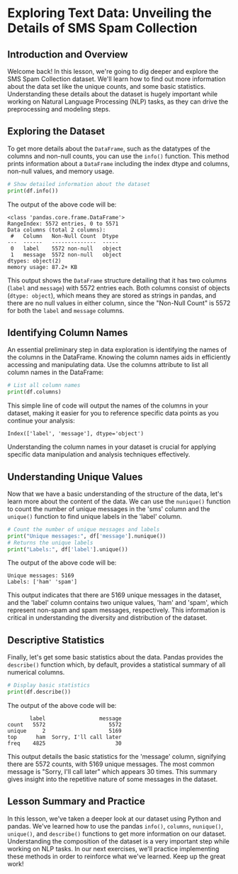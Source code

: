 # Exploring Text Data: Unveiling the Details of SMS Spam Collection

## Introduction and Overview
Welcome back! In this lesson, we're going to dig deeper and explore the SMS Spam Collection dataset. We'll learn how to find out more information about the data set like the unique counts, and some basic statistics. Understanding these details about the dataset is hugely important while working on Natural Language Processing (NLP) tasks, as they can drive the preprocessing and modeling steps.

## Exploring the Dataset
To get more details about the `DataFrame`, such as the datatypes of the columns and non-null counts, you can use the `info()` function. This method prints information about a `DataFrame` including the index dtype and columns, non-null values, and memory usage.

```Python
# Show detailed information about the dataset
print(df.info())
```

The output of the above code will be:

```Plain text
<class 'pandas.core.frame.DataFrame'>
RangeIndex: 5572 entries, 0 to 5571
Data columns (total 2 columns):
 #   Column   Non-Null Count  Dtype
---  ------   --------------  -----
 0   label    5572 non-null   object
 1   message  5572 non-null   object
dtypes: object(2)
memory usage: 87.2+ KB
```

This output shows the `DataFrame` structure detailing that it has two columns (`label` and `message`) with 5572 entries each. Both columns consist of objects (`dtype: object`), which means they are stored as strings in pandas, and there are no null values in either column, since the "Non-Null Count" is 5572 for both the `label` and `message` columns.

## Identifying Column Names
An essential preliminary step in data exploration is identifying the names of the columns in the DataFrame. Knowing the column names aids in efficiently accessing and manipulating data. Use the columns attribute to list all column names in the DataFrame:

```Python
# List all column names
print(df.columns)
```

This simple line of code will output the names of the columns in your dataset, making it easier for you to reference specific data points as you continue your analysis:

```Plain text
Index(['label', 'message'], dtype='object')
```

Understanding the column names in your dataset is crucial for applying specific data manipulation and analysis techniques effectively.

## Understanding Unique Values
Now that we have a basic understanding of the structure of the data, let's learn more about the content of the data. We can use the `nunique()` function to count the number of unique messages in the 'sms' column and the `unique()` function to find unique labels in the 'label' column.

```Python
# Count the number of unique messages and labels
print("Unique messages:", df['message'].nunique())
# Returns the unique labels
print("Labels:", df['label'].unique())
```

The output of the above code will be:

```Plain text
Unique messages: 5169
Labels: ['ham' 'spam']
```

This output indicates that there are 5169 unique messages in the dataset, and the 'label' column contains two unique values, 'ham' and 'spam', which represent non-spam and spam messages, respectively. This information is critical in understanding the diversity and distribution of the dataset.

## Descriptive Statistics
Finally, let's get some basic statistics about the data. Pandas provides the `describe()` function which, by default, provides a statistical summary of all numerical columns.

```Python
# Display basic statistics
print(df.describe())
```

The output of the above code will be:

```Plain text
       label                 message
count   5572                    5572
unique     2                    5169
top      ham  Sorry, I'll call later
freq    4825                      30
```

This output details the basic statistics for the 'message' column, signifying there are 5572 counts, with 5169 unique messages. The most common message is "Sorry, I'll call later" which appears 30 times. This summary gives insight into the repetitive nature of some messages in the dataset.

## Lesson Summary and Practice
In this lesson, we've taken a deeper look at our dataset using Python and pandas. We've learned how to use the pandas `info()`, `columns`, `nunique()`, `unique()`, and `describe()` functions to get more information on our dataset. Understanding the composition of the dataset is a very important step while working on NLP tasks. In our next exercises, we'll practice implementing these methods in order to reinforce what we've learned. Keep up the great work!
